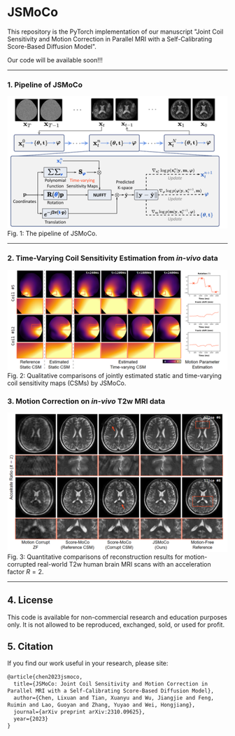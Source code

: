 # JSMoCo
This repository is the PyTorch implementation of our manuscript "Joint Coil Sensitivity and Motion Correction in Parallel MRI with a Self-Calibrating Score-Based Diffusion Model". 

Our code will be available soon!!! 

----
### 1. Pipeline of JSMoCo

  ![Pipeline_JSMoCo](Fig/pipeline.png)
  Fig. 1: The pipeline of JSMoCo.

----

### 2. Time-Varying Coil Sensitivity Estimation from *in-vivo* data

![Time-varying CSM](Fig/estimed_time_varying_csm.png)
  Fig. 2: Qualitative comparisons of jointly estimated static and time-varying coil sensitivity maps (CSMs) by JSMoCo.

### 3. Motion Correction on *in-vivo* T2w MRI data

 ![Real_MoCo_AF2](Fig/real_moco_AF2.png)
  Fig. 3: Quantitative comparisons of reconstruction results for motion-corrupted real-world T2w human brain MRI scans with an acceleration factor $R=2$. 

----
## 4. License

This code is available for non-commercial research and education purposes only. It is not allowed to be reproduced, exchanged, sold, or used for profit.

## 5. Citation
If you find our work useful in your research, please site:

```
@article{chen2023jsmoco,
  title={JSMoCo: Joint Coil Sensitivity and Motion Correction in Parallel MRI with a Self-Calibrating Score-Based Diffusion Model},
  author={Chen, Lixuan and Tian, Xuanyu and Wu, Jiangjie and Feng, Ruimin and Lao, Guoyan and Zhang, Yuyao and Wei, Hongjiang},
  journal={arXiv preprint arXiv:2310.09625},
  year={2023}
}

```
